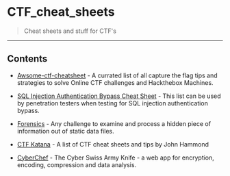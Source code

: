 # CTF_cheat_sheets

>Cheat sheets and stuff for CTF's

---
## Contents

<!-- toc -->

- [Awsome-ctf-cheatsheet](https://github.com/uppusaikiran/awesome-ctf-cheatsheet/blob/master/readme.md#powershell) - A currated list of all capture the flag tips and strategies to solve Online CTF challenges and Hackthebox Machines.

- [SQL Injection Authentication Bypass Cheat Sheet](https://pentestlab.blog/2012/12/24/sql-injection-authentication-bypass-cheat-sheet/) - This list can be used by penetration testers when testing for SQL injection authentication bypass.

- [Forensics](https://trailofbits.github.io/ctf/forensics/) - Any challenge to examine and process a hidden piece of information out of static data files.

- [CTF Katana](https://github.com/JohnHammond/ctf-katana) - A list of CTF cheat sheets and tips by John Hammond

- [CyberChef](https://gchq.github.io/CyberChef/) - The Cyber Swiss Army Knife - a web app for encryption, encoding, compression and data analysis.

<!-- tocstop -->
